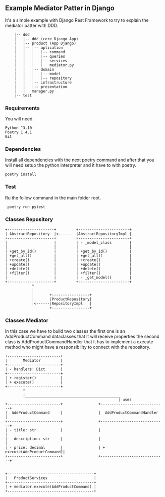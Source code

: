 ## Example Mediator Patter in Django

It's a simple example with Django Rest Framework to try to explain the 
mediator patter with DDD.


```
    |-- ddd
    |   |-- ddd (core Django App)
    |   |-- product (App Django)
    |   |-- |-- aplication
    |   |   |   |-- command
    |   |   |   |-- queries
    |   |   |   |-- services
    |   |   |   |   mediator.py
    |   |   |-- domain
    |   |   |   |-- model
    |   |   |   |-- repository
    |   |   |-- infrastructure
    |   |   |-- presentation
    |   |   manager.py
    |-- test
```

### Requirements
You will need:

```
Python ^3.10 
Poetry 1.4.1
Git
```

### Dependencies

Install all dependencies with the next poetry command and after that 
you will need setup the python interpreter and it have to with poetry.

```
poetry install
```

### Test
Ru the follow command in the main folder root.
```
 poetry run pytest
```

### Classes Repository

```
+---------------------+         +-----------------------+
| AbstractRepository  |<------  |AbstractRepositoryImpl |
+---------------------+         +-----------------------+
|                     |         | - _model_class        |
|                     |         |                       |
| +get_by_id()        |         | +get_by_id()          |
| +get_all()          |         | +get_all()            |
| +create()           |         | +create()             |
| +update()           |         | +update()             |
| +delete()           |         | +delete()             |
| +filter()           |         | +filter()             |
|                     |         | - _get_model()        |
+---------------------+         +-----------------------+
            ^
            |
            |       +-----------------+
            |       |ProductRepository|
            |<------|RepositoryImpl   |
                    +-----------------+
```

### Classes Mediator

In this case we have to build two classes the first one is an AddProductCommand dataclasses that it will receive 
properties the second class is AddProductCommandHandler that it has to implement a execute method who might have a 
responsibility to connect with the repository.

```
+------------------------+
|       Mediator         |
+------------------------+
| - handlers: Dict       |
+------------------------+
| + register()           |
| + execute()            |
+------------------------+
        ^
        |___________________________________________
                                                   | uses                  
+------------------------+                +-----------------------------+
|  AddProductCommand     |                |  AddProductCommandHandler   |
+------------------------+                +-----------------------------+
| - title: str           |                |                             |
| - description: str     |                |                             |
| - price: decimal       |                | + execute(AddProductCommand)|
+------------------------+                +-----------------------------+


+---------------------------------------+
|   ProductServices                     |
+---------------------------------------+
| + mediator.execute(AddProductCommand) |
+---------------------------------------+

```
